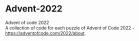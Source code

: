 # Advent-2022
Advent of code 2022
<br>
A collection of code for each puzzle of Advent of Code 2022 - https://adventofcode.com/2022/about. 
